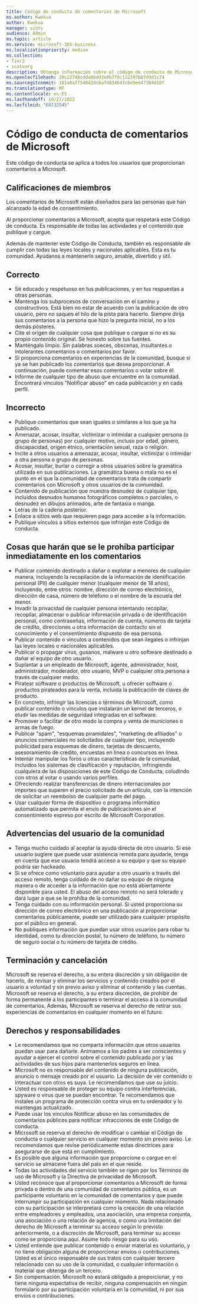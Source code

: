 ```yaml
---
title: Código de conducta de comentarios de Microsoft
ms.author: Kwekua
author: Kwekua
manager: scotv
audience: Admin
ms.topic: article
ms.service: microsoft-365-business
ms.localizationpriority: medium
ms.collection:
- Tier3
- scotvorg
description: Obtenga información sobre el código de conducta de Microsoft para los comentarios que proporcione.
ms.openlocfilehash: 20c2274bcdda8bdd3e0b7f0c132397bb7d9d1c74
ms.sourcegitcommit: 181a0aff54842dcbafd834647c6e9ee47304d10f
ms.translationtype: MT
ms.contentlocale: es-ES
ms.lasthandoff: 10/27/2022
ms.locfileid: "68732545"
---
```

# <a name="microsoft-feedback-code-of-conduct"></a>Código de conducta de comentarios de Microsoft

Este código de conducta se aplica a todos los usuarios que proporcionan comentarios a Microsoft.

## <a name="member-qualifications"></a>Calificaciones de miembros

Los comentarios de Microsoft están diseñados para las personas que han alcanzado la edad de consentimiento.

Al proporcionar comentarios a Microsoft, acepta que respetará este Código de conducta. Es responsable de todas las actividades y el contenido que publique y cargue.

Además de mantener este Código de Conducta, también es responsable de cumplir con todas las leyes locales y nacionales aplicables. Esta es tu comunidad. Ayúdanos a mantenerlo seguro, amable, divertido y útil.

## <a name="do"></a>Correcto

- Sé educado y respetuoso en tus publicaciones, y en tus respuestas a otras personas.
- Mantenga los subprocesos de conversación en el camino y constructivos. Está bien no estar de acuerdo con la publicación de otro usuario, pero no saques el hilo de la pista para hacerlo. Siempre dirija sus comentarios a la persona que hizo la pregunta inicial, no a los demás pósteres.
- Cite el origen de cualquier cosa que publique o cargue si no es su propio contenido original. Sé honesto sobre tus fuentes.
- Manténgalo limpio. Sin palabras soeces, obscenas, insultantes o intolerantes comentarios o comentarios por favor.
- Si proporciona comentarios en experiencias de la comunidad, busque si ya se han publicado los comentarios que desea proporcionar.  A continuación, puede comentar esos comentarios o votar sobre él.
- Informe de cualquier tipo de abuso que encuentre en la comunidad. Encontrará vínculos "Notificar abuso" en cada publicación y en cada perfil.

## <a name="dont"></a>Incorrecto

- Publique comentarios que sean iguales o similares a los que ya ha publicado.
- Amenazar, acosar, insultar, victimizar o intimidar a cualquier persona (o grupo de personas) por cualquier motivo, incluso por edad, género, discapacidad, origen étnico, orientación sexual, raza o religión.
- Incite a otros usuarios a amenazar, acosar, insultar, victimizar o intimidar a otra persona o grupo de personas.
- Acosar, insultar, burlar o corregir a otros usuarios sobre la gramática utilizada en sus publicaciones. La gramática buena o mala no es el punto en el que la comunidad de comentarios trata de compartir comentarios con Microsoft y otros usuarios de la comunidad.
- Contenido de publicación que muestra desnudez de cualquier tipo, incluidos desnudos humanos fotográficos completos o parciales, o desnudez en dibujos animados, arte de fantasía o manga.
- Letras de la cadena posterior.
- Enlace a sitios web que requieren pago para acceder a la información.
- Publique vínculos a sitios externos que infrinjan este Código de conducta.

## <a name="things-that-will-get-you-immediately-banned-from-participating-in-feedback"></a>Cosas que harán que se le prohíba participar inmediatamente en los comentarios

- Publicar contenido destinado a dañar o explotar a menores de cualquier manera, incluyendo la recopilación de la información de identificación personal (PII) de cualquier menor (cualquier menor de 18 años), incluyendo, entre otros: nombre, dirección de correo electrónico, dirección de casa, número de teléfono o el nombre de la escuela del menor.
- Invadir la privacidad de cualquier persona intentando recopilar, recopilar, almacenar o publicar información privada o de identificación personal, como contraseñas, información de cuenta, números de tarjeta de crédito, direcciones u otra información de contacto sin el conocimiento y el consentimiento dispuesto de esa persona.
- Publicar contenido o vínculos a contenidos que sean ilegales o infrinjan las leyes locales o nacionales aplicables.
- Publicar o propagar virus, gusanos, malware u otro software destinado a dañar el equipo de otro usuario.
- Suplantar a un empleado de Microsoft, agente, administrador, host, administrador, moderador, otro usuario, MVP o cualquier otra persona a través de cualquier medio.
- Piratear software o productos de Microsoft, u ofrecer software o productos pirateados para la venta, incluida la publicación de claves de producto.
- En concreto, infringir las licencias o términos de Microsoft, como publicar contenido o vínculos que instalarán un kernel de terceros, o eludir las medidas de seguridad integradas en el software.
- Promover o facilitar de otro modo la compra y venta de municiones o armas de fuego.
- Publicar "spam", "esquemas piramidales", "marketing de afiliados" o anuncios comerciales no solicitados de cualquier tipo, incluyendo publicidad para esquemas de dinero, tarjetas de descuento, asesoramiento de crédito, encuestas en línea o concursos en línea.
- Intentar manipular los foros u otras características de la comunidad, incluidos los sistemas de clasificación y reputación, infringiendo cualquiera de las disposiciones de este Código de Conducta, coludindo con otros al votar o usando varios perfiles.
- Ofreciendo realizar transferencias de dinero internacionales por importes que superen el precio solicitado de un artículo, con la intención de solicitar un reembolso de cualquier parte del pago.
- Usar cualquier forma de dispositivo o programa informático automatizado que permita el envío de publicaciones sin el consentimiento expreso por escrito de Microsoft Corporation.

## <a name="community-user-cautions"></a>Advertencias del usuario de la comunidad

- Tenga mucho cuidado al aceptar la ayuda directa de otro usuario. Si ese usuario sugiere que puede usar asistencia remota para ayudarle, tenga en cuenta que ese usuario tendrá acceso a su equipo y que su equipo podría ser hackeado.
- Si se ofrece como voluntario para ayudar a otro usuario a través del acceso remoto, tenga cuidado de no dañar su equipo de ninguna manera o de acceder a la información que no está abiertamente disponible para usted. El abuso del acceso remoto no será tolerado y dará lugar a que se le prohíba de la comunidad.
- Tenga cuidado con su información personal. Si usted proporciona su dirección de correo electrónico en una publicación al proporcionar comentarios públicamente, puede ser utilizado para cualquier propósito por el público en general.
- No publiques información que puedan usar otros usuarios para robar tu identidad, como tu dirección postal, tu número de teléfono, tu número de seguro social o tu número de tarjeta de crédito.

## <a name="termination-and-cancellation"></a>Terminación y cancelación

Microsoft se reserva el derecho, a su entera discreción y sin obligación de hacerlo, de revisar y eliminar los servicios y contenido creados por el usuario a voluntad y sin previo aviso y eliminar el contenido y las cuentas. Microsoft se reserva el derecho, a su entera discreción, de prohibir de forma permanente a los participantes o terminar el acceso a la comunidad de comentarios.  Además, Microsoft se reserva el derecho de retirar sus experiencias de comentarios en cualquier momento en el futuro.

## <a name="rights-and-responsibilities"></a>Derechos y responsabilidades

- Le recomendamos que no comparta información que otros usuarios puedan usar para dañarle. Animamos a los padres a ser conscientes y ayudar a ejercer el control sobre el contenido publicado por y las actividades de sus hijos para mantenerlos seguros en línea.
- Microsoft no es responsable del contenido de ninguna publicación, anuncio o mensaje creado por el usuario. La decisión de ver contenido o interactuar con otros es suya. Le recomendamos que use su juicio.
- Usted es responsable de proteger su equipo contra interferencias, spyware o virus que se puedan encontrar. Te recomendamos que instales un programa de protección contra virus en tu ordenador y lo mantengas actualizado.
- Puede usar los vínculos Notificar abuso en las comunidades de comentarios públicos para notificar infracciones de este Código de conducta.
- Microsoft se reserva el derecho de modificar o cambiar el Código de conducta o cualquier servicio en cualquier momento sin previo aviso. Le recomendamos que revise periódicamente estas directrices para asegurarse de que está en cumplimiento.
- Es posible que alguna información que proporcione o cargue en el servicio se almacene fuera del país en el que reside.
- Todas las actividades del servicio también se rigen por los Términos de uso de Microsoft y la Directiva de privacidad de Microsoft.
- Usted reconoce que al proporcionar comentarios a Microsoft de forma privada o dentro de una comunidad de comentarios pública, es un participante voluntario en la comunidad de comentarios y que puede interrumpir su participación en cualquier momento. Nada relacionado con su participación se interpretará como la creación de una relación entre empleadores y empleados, una asociación, una empresa conjunta, una asociación o una relación de agencia, o como una limitación del derecho de Microsoft a terminar su acceso según lo previsto anteriormente, o a discreción de Microsoft, para terminar su acceso como se proporciona aquí. Asume todo riesgo para su uso.
- Usted entiende que publicar contenido o enviar material es voluntario, y no tiene obligación alguna de proporcionar envíos o contribuciones. Usted es el único responsable de sus tratos con cualquier tercero relacionado con su uso de la comunidad, o cualquier información o material que obtenga de un tercero.
- Sin compensación. Microsoft no estará obligado a proporcionar, y no tiene ninguna expectativa de recibir, ninguna compensación en ningún formulario por su participación voluntaria en la comunidad, ni por sus envíos o contribuciones.
